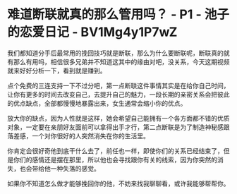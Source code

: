 # 难道断联就真的那么管用吗？ - P1 - 池子的恋爱日记 - BV1Mg4y1P7wZ

我们都知道分手后最常用的挽回技巧就是断联，那么为什么要断联呢，断联真的就有那么有用吗，相信很多兄弟并不知道这其中的缘由对吧，没关系，今天这期视频就来好好分析一下，看到就是赚到。

点个免费的三连支持一下不过分吧，第一点断联这件事情其实是在给你自己时间，让你有更多的时间去改变自己，去提升自己的魅力，一段长期的亲密关系会把彼此的优点缺点，全部都慢慢地暴露出来，女生通常会缩小你的优点。

放大你的缺点，因为人性就是这样，她会希望自己能拥有一个各方面都不错的优质对象，一定要在亲朋好友面前可以拿得出手才行，第二点断联是为了制造神秘感跟落差感，一个对你很好的人突然消失在你的生活里。

你肯定会很好奇他到底干什么去了，前任也一样，即使你们的关系已经结束了，但是你们的感情还是摆在那里，所以他也会寻找跟你有关的线索，因为你突然的消失，也会带给他一种失落的感觉。

如果你不知道怎么做才能够挽回你的他，不妨来找我聊聊看，或许我能够帮帮你。